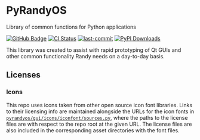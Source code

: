 # PyRandyOS

Library of common functions for Python applications

[![GitHub Badge](https://img.shields.io/badge/GitHub-181717?logo=github&logoColor=fff&style=plastic)](https://github.com/emanspeaks/pyrandyos)
[![CI Status](https://github.com/emanspeaks/pyrandyos/actions/workflows/ci.yml/badge.svg)](https://github.com/emanspeaks/pyrandyos/actions)
[![last-commit](https://img.shields.io/github/last-commit/emanspeaks/pyrandyos)](https://github.com/emanspeaks/pyrandyos/commits/main)
[![PyPI Downloads](https://img.shields.io/pypi/dm/pyrandyos?label=PyPI%20downloads)](https://pypi.org/project/pyrandyos/)
<!-- [![Conda Downloads](https://img.shields.io/conda/dn/conda-forge/pyrandyos?label=Conda%20downloads)](https://anaconda.org/conda-forge/pyrandyos) -->

This library was created to assist with rapid prototyping of Qt GUIs and other
common functionality Randy needs on a day-to-day basis.

## Licenses

### Icons

This repo uses icons taken from other open source icon font libraries.  Links to their licensing info are maintained alongside the URLs for the icon fonts in [`pyrandyos/gui/icons/iconfont/sources.py`](pyrandyos/gui/icons/iconfont/sources.py), where the paths to the license files are with respect to the repo root at the given URL.  The license files are also included in the corresponding asset directories with the font files.
